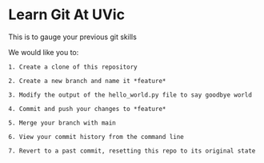 # Learn Git At UVic

This is to gauge your previous git skills

We would like you to:

    1. Create a clone of this repository

    2. Create a new branch and name it *feature*

    3. Modify the output of the hello_world.py file to say goodbye world

    4. Commit and push your changes to *feature*

    5. Merge your branch with main

    6. View your commit history from the command line

    7. Revert to a past commit, resetting this repo to its original state
